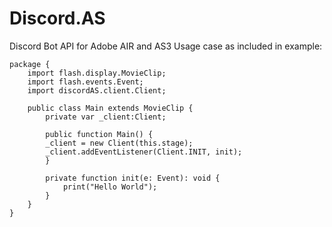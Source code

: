 # Discord.AS
Discord Bot API for Adobe AIR and AS3
Usage case as included in example:

```actionscript3
package {
	import flash.display.MovieClip;
	import flash.events.Event;
	import discordAS.client.Client;

	public class Main extends MovieClip {
		private var _client:Client;	

		public function Main() {
		_client = new Client(this.stage);
		_client.addEventListener(Client.INIT, init);
		}

		private function init(e: Event): void {
			print("Hello World");			
		}
	}
}
```
